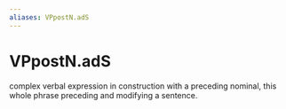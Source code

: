 ```yaml
---
aliases: VPpostN.adS
---
```

# VPpostN.adS

complex verbal expression in construction with a preceding nominal, this whole phrase preceding and modifying a sentence.